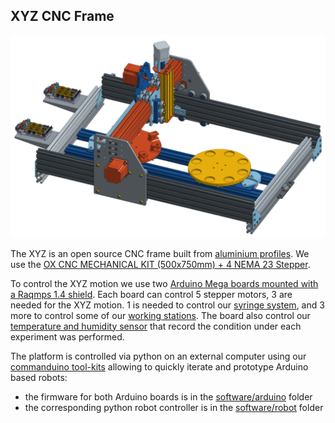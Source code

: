 ## XYZ CNC Frame

![Frame](../hardware/3d_parts/various/dropfactory_frame.png)

The XYZ is an open source CNC frame built from [aluminium profiles](http://ooznest.co.uk/V-Slot). We use the [OX CNC MECHANICAL KIT (500x750mm) + 4 NEMA 23 Stepper](http://ooznest.co.uk/3D-Printer-CNC-Kits-Bundles/OX-CNC-Machine/OX-CNC-Mechanical-Kit).

To control the XYZ motion we use two [Arduino Mega boards mounted with a Raqmps 1.4 shield](http://ooznest.co.uk/3D-Printer-Electronic-Parts/RAMPS-14-Controller-Board-Premium). Each board can control 5 stepper motors, 3 are needed for the XYZ motion. 1 is needed to control our [syringe system](modular_linear_actuator), and 3 more to control some of our [working stations](working_stations). The board also control our [temperature and humidity sensor](https://www.sparkfun.com/products/13683) that record the condition under each experiment was performed.

The platform is controlled via python on an external computer using our [commanduino tool-kits](https://github.com/croningp/commanduino) allowing to quickly iterate and prototype Arduino based robots:

- the firmware for both Arduino boards is in the [software/arduino](../software/arduino) folder
- the corresponding python robot controller is in the [software/robot](../software/robot) folder
